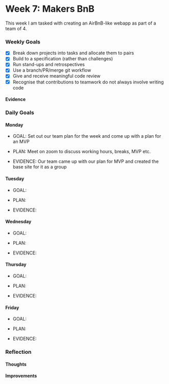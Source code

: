 # Week 7: Makers BnB
This week I am tasked with creating an AirBnB-like webapp as part of a team of 4.

### Weekly Goals
- [x] Break down projects into tasks and allocate them to pairs
- [x] Build to a specification (rather than challenges)
- [x] Run stand-ups and retrospectives
- [x] Use a branch/PR/merge git workflow
- [x] Give and receive meaningful code review
- [x] Recognise that contributions to teamwork do not always involve writing code

#### Evidence

### Daily Goals
#### Monday
* GOAL: Set out our team plan for the week and come up with a plan for an MVP

* PLAN: Meet on zoom to discuss working hours, breaks, MVP etc.

* EVIDENCE: Our team came up with our plan for MVP and created the base site for it as a group

#### Tuesday
* GOAL: 

* PLAN:  

* EVIDENCE: 

#### Wednesday
* GOAL: 

* PLAN: 

* EVIDENCE: 

#### Thursday
* GOAL: 

* PLAN: 

* EVIDENCE: 

#### Friday
* GOAL: 

* PLAN: 

* EVIDENCE:  

### Reflection
#### Thoughts

#### Improvements

